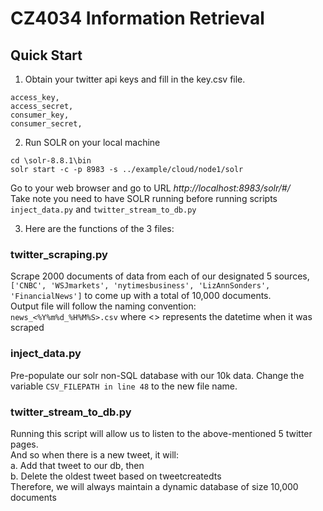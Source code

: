 # CZ4034 Information Retrieval

## Quick Start  
1. Obtain your twitter api keys and fill in the key.csv file.  
```
access_key,  
access_secret,  
consumer_key,  
consumer_secret,  
```
2. Run SOLR on your local machine  
```
cd \solr-8.8.1\bin  
solr start -c -p 8983 -s ../example/cloud/node1/solr
```
Go to your web browser and go to URL *http://localhost:8983/solr/#/*  
Take note you need to have SOLR running before running scripts `inject_data.py` and `twitter_stream_to_db.py`

3. Here are the functions of the 3 files:
### twitter_scraping.py
Scrape 2000 documents of data from each of our designated 5 sources, `['CNBC', 'WSJmarkets', 'nytimesbusiness', 'LizAnnSonders', 'FinancialNews']` to come up with a total of 10,000 documents.  
Output file will follow the naming convention:  
`news_<%Y%m%d_%H%M%S>.csv` where <> represents the datetime when it was scraped 
### inject_data.py
Pre-populate our solr non-SQL database with our 10k data. Change the variable `CSV_FILEPATH in line 48` to the new file name.
### twitter_stream_to_db.py
Running this script will allow us to listen to the above-mentioned 5 twitter pages.  
And so when there is a new tweet, it will:  
a. Add that tweet to our db, then  
b. Delete the oldest tweet based on tweetcreatedts  
Therefore, we will always maintain a dynamic database of size 10,000 documents  

